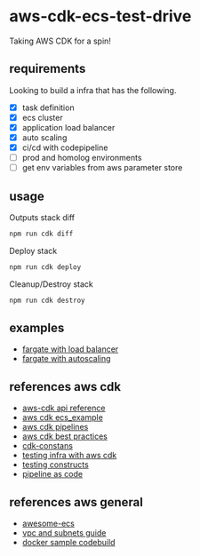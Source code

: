 # aws-cdk-ecs-test-drive

Taking AWS CDK for a spin!

## requirements

Looking to build a infra that has the following.

- [x] task definition
- [x] ecs cluster
- [x] application load balancer
- [x] auto scaling
- [x] ci/cd with codepipeline
- [ ] prod and homolog environments
- [ ] get env variables from aws parameter store

## usage

Outputs stack diff

```bash
npm run cdk diff
```

Deploy stack

```bash
npm run cdk deploy
```

Cleanup/Destroy stack

```bash
npm run cdk destroy
```

## examples

- [fargate with load balancer](https://github.com/aws-samples/aws-cdk-examples/tree/master/typescript/ecs/fargate-application-load-balanced-service/)
- [fargate with autoscaling](https://github.com/aws-samples/aws-cdk-examples/tree/master/typescript/ecs/fargate-service-with-auto-scaling/)

## references aws cdk

- [aws-cdk api reference](https://docs.aws.amazon.com/cdk/api/latest/docs/aws-construct-library.html)
- [aws cdk ecs_example](https://docs.aws.amazon.com/cdk/latest/guide/ecs_example.html)
- [aws cdk pipelines](https://docs.aws.amazon.com/cdk/latest/guide/cdk_pipeline.html)
- [aws cdk best practices](https://github.com/kevinslin/open-cdk)
- [cdk-constans](https://github.com/kevinslin/cdk-constants)
- [testing infra with aws cdk](https://aws.amazon.com/blogs/developer/testing-infrastructure-with-the-aws-cloud-development-kit-cdk/)
- [testing constructs](https://cdkworkshop.com/20-typescript/70-advanced-topics/100-construct-testing.html)
- [pipeline as code](https://cicd.serverlessworkshops.io/buildpipe/pipeascode.html)

## references aws general

- [awesome-ecs](https://github.com/nathanpeck/awesome-ecs)
- [vpc and subnets guide](https://docs.aws.amazon.com/vpc/latest/userguide/VPC_Subnets.html#vpc-subnet-basics)
- [docker sample codebuild](https://docs.aws.amazon.com/codebuild/latest/userguide/sample-docker.html)
